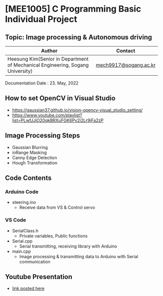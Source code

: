 # [MEE1005] C Programming Basic Individual Project
## Topic: Image processing & Autonomous driving
Author|Contact
---|---
Heesung Kim(Senior in Department of Mechanical Engineering, Sogang University)|mech9917@sogang.ac.kr

Documentation Date : 23. May, 2022

## How to set OpenCV in Visual Studio
- https://gaussian37.github.io/vision-opencv-visual_studio_setting/
- https://www.youtube.com/playlist?list=PLwfJJiO20qkBRXuFGK6Pv2i2Lr9jFa2zP

## Image Processing Steps
- Gaussian Blurring
- inRange Masking
- Canny Edge Detection
- Hough Transformation

## Code Contents
### Arduino Code
  - steering.ino
    - Receive data from VS & Control servo
### VS Code
  - SerialClass.h
    - Private variables, Public functions
  - Serial.cpp
    - Serial transmitting, receiving library with Arduino
  - main.cpp
    - Image processing & transmitting data to Arduino with Serial communication
## Youtube Presentation
- [link posted here](https://www.youtube.com/watch?v=-Kt9kHIiXXU)
